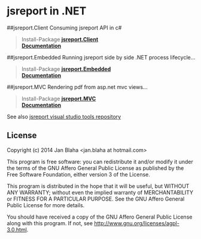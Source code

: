 # jsreport in .NET

##jsreport.Client
Consuming jsreport API in c#
> Install-Package **[jsreport.Client](https://www.nuget.org/packages/jsreport.Client)**   
> **[Documentation](http://jsreport.net/learn/net-client)**

##jsreport.Embedded
Running jsreport side by side .NET process lifecycle...
> Install-Package **[jsreport.Embedded](https://www.nuget.org/packages/jsreport.Embedded)**   
> **[Documentation](http://jsreport.net/learn/net-embedded)**

##jsreport.MVC
Rendering pdf from asp.net mvc views...
> Install-Package **[jsreport.MVC](https://www.nuget.org/packages/jsreport.MVC)**   
> **[Documentation](http://jsreport.net/blog/rendering-pdf-from-aspnet-mvc-views)**

See also [jsreport visual studio tools repository](https://github.com/jsreport/vstools)


## License 

Copyright (c) 2014 Jan Blaha &lt;jan.blaha at hotmail.com&gt;

This program is free software: you can redistribute it and/or modify
it under the terms of the GNU Affero General Public License as
published by the Free Software Foundation, either version 3 of the
License.

This program is distributed in the hope that it will be useful,
but WITHOUT ANY WARRANTY; without even the implied warranty of
MERCHANTABILITY or FITNESS FOR A PARTICULAR PURPOSE. See the
GNU Affero General Public License for more details.

You should have received a copy of the GNU Affero General Public License
along with this program. If not, see http://www.gnu.org/licenses/agpl-3.0.html.